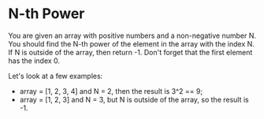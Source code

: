 # N-th Power
You are given an array with positive numbers and a non-negative number N. You should find the N-th power of the element in the array with the index N. If N is outside of the array, then return -1. Don't forget that the first element has the index 0.

Let's look at a few examples:
* array = [1, 2, 3, 4] and N = 2, then the result is 3^2 == 9;
* array = [1, 2, 3] and N = 3, but N is outside of the array, so the result is -1.
